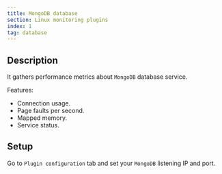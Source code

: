 ```yaml
---
title: MongoDB database
section: Linux monitoring plugins
index: 1
tag: database
---
```


## Description

It gathers performance metrics about `MongoDB` database service.

Features:

*   Connection usage.
*   Page faults per second.
*   Mapped memory.
*   Service status.

## Setup

Go to `Plugin configuration` tab and set your `MongoDB` listening IP and port.
